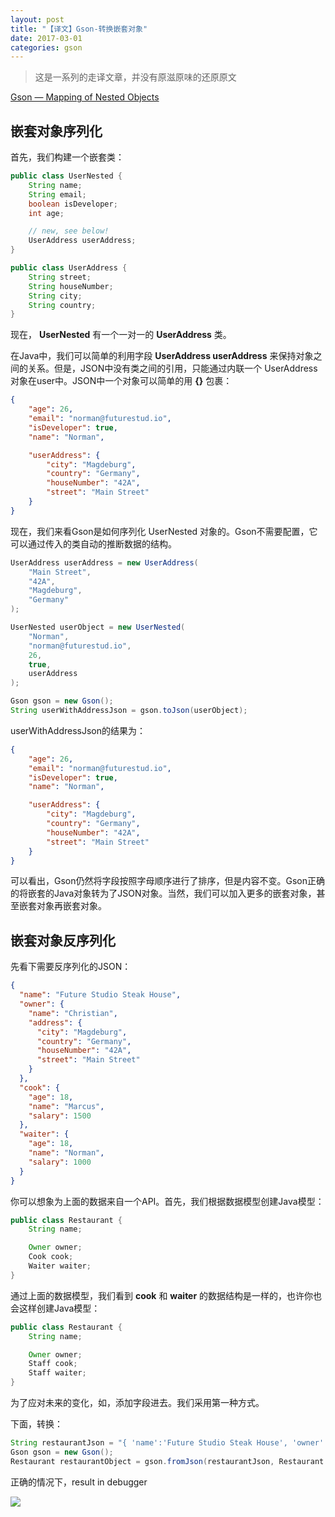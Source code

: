 ```yaml
---
layout: post
title: "【译文】Gson-转换嵌套对象"
date: 2017-03-01
categories: gson
---
```


> 这是一系列的走译文章，并没有原滋原味的还原原文

[Gson — Mapping of Nested Objects](https://futurestud.io/tutorials/gson-mapping-of-nested-objects)

## 嵌套对象序列化

首先，我们构建一个嵌套类：

```java
public class UserNested {  
    String name;
    String email;
    boolean isDeveloper;
    int age;

    // new, see below!
    UserAddress userAddress;
}

public class UserAddress {  
    String street;
    String houseNumber;
    String city;
    String country;
}
```

现在， **UserNested** 有一个一对一的 **UserAddress** 类。

在Java中，我们可以简单的利用字段 **UserAddress userAddress** 来保持对象之间的关系。但是，JSON中没有类之间的引用，只能通过内联一个 UserAddress对象在user中。JSON中一个对象可以简单的用 **{}** 包裹：

```json
{
    "age": 26,
    "email": "norman@futurestud.io",
    "isDeveloper": true,
    "name": "Norman",

    "userAddress": {
        "city": "Magdeburg",
        "country": "Germany",
        "houseNumber": "42A",
        "street": "Main Street"
    }
}
```

现在，我们来看Gson是如何序列化 UserNested 对象的。Gson不需要配置，它可以通过传入的类自动的推断数据的结构。

```java
UserAddress userAddress = new UserAddress(  
    "Main Street", 
    "42A", 
    "Magdeburg", 
    "Germany"
);

UserNested userObject = new UserNested(  
    "Norman", 
    "norman@futurestud.io", 
    26, 
    true, 
    userAddress
);

Gson gson = new Gson();  
String userWithAddressJson = gson.toJson(userObject); 
```

userWithAddressJson的结果为：

```json
{
    "age": 26,
    "email": "norman@futurestud.io",
    "isDeveloper": true,
    "name": "Norman",

    "userAddress": {
        "city": "Magdeburg",
        "country": "Germany",
        "houseNumber": "42A",
        "street": "Main Street"
    }
}
```

可以看出，Gson仍然将字段按照字母顺序进行了排序，但是内容不变。Gson正确的将嵌套的Java对象转为了JSON对象。当然，我们可以加入更多的嵌套对象，甚至嵌套对象再嵌套对象。

## 嵌套对象反序列化

先看下需要反序列化的JSON：

```json
{
  "name": "Future Studio Steak House",
  "owner": {
    "name": "Christian",
    "address": {
      "city": "Magdeburg",
      "country": "Germany",
      "houseNumber": "42A",
      "street": "Main Street"
    }
  },
  "cook": {
    "age": 18,
    "name": "Marcus",
    "salary": 1500
  },
  "waiter": {
    "age": 18,
    "name": "Norman",
    "salary": 1000
  }
}
```

你可以想象为上面的数据来自一个API。首先，我们根据数据模型创建Java模型：

```java
public class Restaurant {  
    String name;

    Owner owner;
    Cook cook;
    Waiter waiter;
}
```

通过上面的数据模型，我们看到 **cook** 和 **waiter** 的数据结构是一样的，也许你也会这样创建Java模型：

```java
public class Restaurant {  
    String name;

    Owner owner;
    Staff cook;
    Staff waiter;
}
```

为了应对未来的变化，如，添加字段进去。我们采用第一种方式。

下面，转换：

```java
String restaurantJson = "{ 'name':'Future Studio Steak House', 'owner':{ 'name':'Christian', 'address':{ 'city':'Magdeburg', 'country':'Germany', 'houseNumber':'42', 'street':'Main Street'}},'cook':{ 'age':18, 'name': 'Marcus', 'salary': 1500 }, 'waiter':{ 'age':18, 'name': 'Norman', 'salary': 1000}}";
Gson gson = new Gson();
Restaurant restaurantObject = gson.fromJson(restaurantJson, Restaurant.class);
```

正确的情况下，result in debugger

![](https://futurestud.io/blog/content/images/2016/04/gson-nested.png)